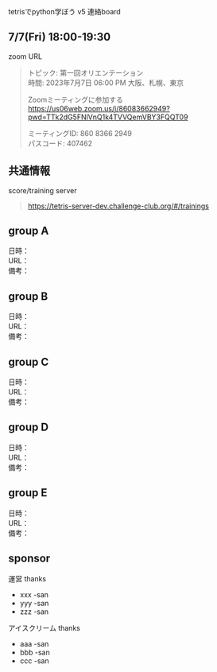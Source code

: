 tetrisでpython学ぼう v5 連絡board

## 7/7(Fri) 18:00-19:30
zoom URL  

> トピック: 第一回オリエンテーション  
> 時間: 2023年7月7日 06:00 PM 大阪、札幌、東京  
>   
> Zoomミーティングに参加する  
> https://us06web.zoom.us/j/86083662949?pwd=TTk2dG5FNlVnQ1k4TVVQemVBY3FQQT09  
>   
> ミーティングID: 860 8366 2949  
> パスコード: 407462

## 共通情報  

score/training server  
> https://tetris-server-dev.challenge-club.org/#/trainings


## group A 

日時：  
URL：  
備考：  

## group B

日時：  
URL：  
備考：  

## group C

日時：  
URL：  
備考：  

## group D

日時：  
URL：  
備考：  

## group E

日時：  
URL：  
備考：  

## sponsor

運営 thanks

- xxx -san
- yyy -san
- zzz -san

アイスクリーム thanks

- aaa -san
- bbb -san
- ccc -san
